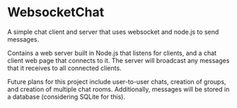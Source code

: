# WebsocketChat
A simple chat client and server that uses websocket and node.js to send messages.

Contains a web server built in Node.js that listens for clients, and a chat client web page that connects to it.  The server will broadcast any messages that it receives to all connected clients.  

Future plans for this project include user-to-user chats, creation of groups, and creation of multiple chat rooms.  Additionally, messages will be stored in a database (considering SQLite for this).
